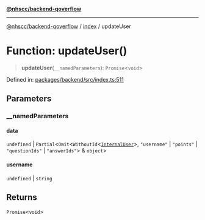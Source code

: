 [**@nhscc/backend-qoverflow**](../../README.md)

***

[@nhscc/backend-qoverflow](../../README.md) / [index](../README.md) / updateUser

# Function: updateUser()

> **updateUser**(`__namedParameters`): `Promise`\<`void`\>

Defined in: [packages/backend/src/index.ts:511](https://github.com/nhscc/qoverflow.api.hscc.bdpa.org/blob/b629239838bf73900bba2996b8dcfbc432755e21/packages/backend/src/index.ts#L511)

## Parameters

### \_\_namedParameters

#### data

`undefined` \| `Partial`\<`Omit`\<`WithoutId`\<[`InternalUser`](../../db/type-aliases/InternalUser.md)\>, `"username"` \| `"points"` \| `"questionIds"` \| `"answerIds"`\> & `object`\>

#### username

`undefined` \| `string`

## Returns

`Promise`\<`void`\>
